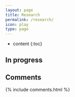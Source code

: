 ```yaml
---
layout: page
title: Research
permalink: /research/
icon: play
type: page
---
```


* content
{:toc}

## In progress



## Comments

{% include comments.html %}

